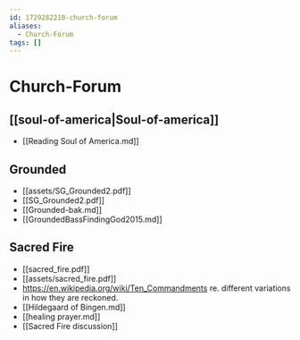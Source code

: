 ```yaml
---
id: 1729282210-church-forum
aliases:
  - Church-Forum
tags: []
---
```


# Church-Forum

## [[soul-of-america|Soul-of-america]]
- [[Reading Soul of America.md]]

## Grounded
- [[assets/SG_Grounded2.pdf]]
- [[SG_Grounded2.pdf]]
- [[Grounded-bak.md]]
- [[GroundedBassFindingGod2015.md]]
## Sacred Fire
- [[sacred_fire.pdf]]
- [[assets/sacred_fire.pdf]]
- https://en.wikipedia.org/wiki/Ten_Commandments re. different variations in how they are reckoned.
- [[Hildegaard of Bingen.md]]
- [[healing prayer.md]]
- [[Sacred Fire discussion]]
